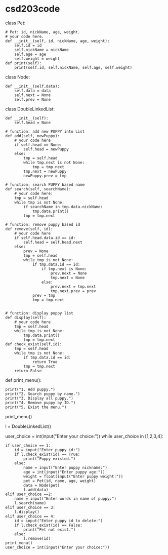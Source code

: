 # csd203code
class Pet:

    # Pet: id, nickName, age, weight. 
    # your code here.
    def __init__(self, id, nickName, age, weight):
        self.id = id
        self.nickName = nickName
        self.age = age
        self.weight = weight
    def print(self):
        print(self.id, self.nickName, self.age, self.weight)
        
class Node:

    def __init__(self,data):
        self.data = data
        self.next = None
        self.prev = None


class DoubleLinkedList:

    def __init__(self):
        self.head = None
        
    # function: add new PUPPY into List
    def add(self, newPuppy):
        # your code here
        if self.head == None:
            self.head = newPuppy
        else:
            tmp = self.head
            while tmp.next is not None:
                tmp = tmp.next
            tmp.next = newPuppy
            newPuppy.prev = tmp
            
    # function: search PUPPY based name
    def search(self, searchName):
        # your code here:
        tmp = self.head
        while tmp is not None:
            if searchName in tmp.data.nickName:
                tmp.data.print()
            tmp = tmp.next
            
    # function: remove puppy based id
    def remove(self, id):
        # your code here
        if self.head.data.id == id:
            self.head = self.head.next
        else:
            prev = None
            tmp = self.head
            while tmp is not None:
                if tmp.data.id == id:
                    if tmp.next is None:
                        prev.next = None
                        tmp.next = None
                    else:
                        prev.next = tmp.next
                        tmp.next.prev = prev
                prev = tmp
                tmp = tmp.next
                
                
    # function: display puppy list
    def display(self):
        # your code here
        tmp = self.head
        while tmp is not None:
            tmp.data.print()
            tmp = tmp.next
    def check_exist(self,id):
        tmp = self.head
        while tmp is not None:
            if tmp.data.id == id:
                return True
            tmp = tmp.next
        return False



def print_menu():

    print("1. Add puppy.")
    print("2. Search puppy by name.")
    print("3. Display all puppy.")
    print("4. Remove puppy by ID.")
    print("5. Exist the menu.")



print_menu()

l = DoubleLinkedList()

user_choice = int(input("Enter your choice:"))
while user_choice in [1,2,3,4]:

    if user_choice == 1:
        id = input("Enter puppy id:")
        if l.check_exist(id) == True:
            print("Puppy existed.")
        else:
            name = input("Enter puppy nickname:")
            age = int(input("Enter puppy age:"))
            weight = float(input("Enter puppy weight:"))
            pet = Pet(id, name, age, weight)
            data = Node(pet)
            l.add(data)
    elif user_choice ==2:
        name = input("Enter words in name of puppy:")
        l.search(name)
    elif user_choice == 3:
        l.display()
    elif user_choice == 4:
        id = input("Enter puppy id to delete:")
        if l.check_exist(id) == False:
            print("Pet not exist.")
        else:
            l.remove(id)
    print_menu()
    user_choice = int(input("Enter your choice:"))
